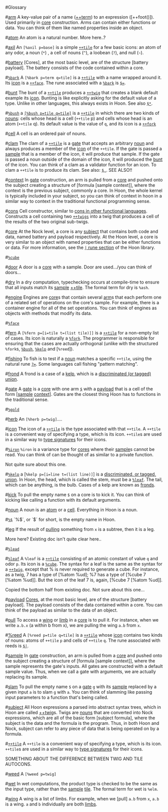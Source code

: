#Glossary 

#[arm](#arm)
A key-value pair of a name ([++term]()) to an expression ([++foot()]). Used primarily in [core]() construction. Arms can contain either functions or data. You can think of them like named properties inside an object. 

#[atom](#atom)
An atom is a natural number. More here..?

#[axil](#axil)
An `[%axil p=base]` is a simple [`++tile`]() for a few basic icons: an atom of any odor, a noun (`*`) , a cell of nouns (`^`), a loobean (`?`), and null (`~`).

#[battery](#battery)
[Cores], at the most basic level, are of the structure [battery payload]. The battery consists of the code contained within a core.

#[`%bark`](#bark)
A `[%bark p=term q=tile]` is a [`++tile`]() with a name wrapped around it. Its [icon]() is a [`++face`](). The rune associated with a  [`%bark`]() is [`$=`]().

#[bunt](#bunt)
The bunt of a [`++tile`]() produces a [`++twig`]() that creates a blank default example its [icon](). Bunting is like explicitly asking for the default value of a type.  Unlike in other languages, this always exists in Hoon. See also [`$*`]().

#[`%bush`](%bush)
a [`[%bush p=tile q=tile]`]() is a [`++tile`]() in which there are two kinds of [nouns](): cells whose head is a cell (`++tile` p) and cells whose head is an atom (`++tile` q). Its default value is the value of `q`, and its icon is a [`++fork`]()

#[cell](#clam)
A cell is an ordered pair of nouns.

#[clam](#clam)
The clam of a [`++tile`]() is a [gate]() that accepts an arbitrary [noun]() and always produces a member of the [icon]() of the `++tile`. If the gate is passed a [sample]() that is a member of the icon, it will produce that sample. If the gate is passed a noun outside of the domain of the icon, it will produced the [bunt]() of the icon. You can think of a clam as a validator function for an icon. To clam a `++tile` is to produce its clam. See also: [`$,`](). SEE ALSO!!

#[context](#context)
In [gate]() construction, an arm is pulled from a [core]() and pushed onto the subject creating a structure of [formula [sample context]], where the context is the previous subject, commonly a core. In Hoon, the whole kernel is typically included in your subject, so you can think of context in hoon in a similar way to context in the traditional functional programming sense.

#[cons](#cons)
Cell constructor, similar to [cons in other functional languages](http://en.wikipedia.org/wiki/Cons). Constructs a cell containing two [`++twigs`]() into a twig that produces a cell of the results of the two original sub-twigs.

#[core](#core)
At the Nock level, a core is any [subject]() that contains both code and data, named battery and payload respectively. At the Hoon level, a core is very similar to an object with named properties that can be either functions or data. For more information, see the [`|` rune section]() of the Hoon library.

#[`%cube`](#cube)

#[door](#door)
A door is a [core]() with a sample. Door are used.../you can think of doors...

#[dry](#dry)
In a dry computation, typechecking occurs at compile-time to ensure that all inputs match its [sample]() [++tile](). The formal term for dry is `%ash`.

#[engine](#engine)
Engines are [core]()s that contain several [arm]()s that each perform one of a related set of operations on the core's sample. For example, there is a container engine for all of the set operations. You can think of engines as objects with methods that modify its data.

#[`%face`](#%face)

#[fern](#fern)
A `[%fern p=[i=tile t=(list tile)]]` is a [`++tile`]() for a non-empty list of cases. Its icon is naturally a [`%fork`](). The programmer is responsible for ensuring that the cases are actually orthogonal (unlike with the structured `%fork`s, [`%bush`](), [`%kelp`]() and [`%reed`]).

#[fishing](#fishing)
To fish is to test if a [noun]() matches a specific `++tile`, using the natural rune [`?=`](). Some languages call fishing "pattern matching".

#[frond](#frond)
A frond is a case of a [kelp](), which is a [discriminated (or tagged) union](http://en.wikipedia.org/wiki/Tagged_union).

#[gate](#gate)
A [gate]() is a [core]() with one arm [`$`]() with a [payload]() that is a cell of the form [[sample]() [context]()]. Gates are the closest thing Hoon has to functions in the traditional sense.

#[`%gold`](#gold)

#[herb](#herb)
An `[%herb p=twig]`....

#[icon](#icon)
The icon of a [`++tile`]() is the type associated with that `++tile`. A `++tile` is a convenient way of specifying a type, which is its icon. `++tile`s are used in a similar way to [type signatures]() for their icons.

#[`%iron`](#%iron)
`%iron` is a variance type for [cores]() where their [sample]()s cannot be read. You can think of  can be thought of as similar to a private function.

Not quite sure about this one.

#[`%kelp`](%kelp)
a [`%kelp p=[i=line t=(list line)]`] is a [discriminated, or tagged, union](http://en.wikipedia.org/wiki/Tagged_union). In Hoon, the head, which is called the stem, must be a [`%leaf`](). The tail, which can be anything, is the bulb. Cases of a kelp are known as [fronds]().

#[kick](#kick)
To pull the empty name `$` on a core is to kick it. You can think of kicking like calling a function with its default arguments.

#[noun](#noun)
A noun is an [atom]() or a [cell](). Everything in Hoon is a noun.

#[`%$`](#$)
`%$`, or `$` for short, is the empty name in Hoon.

#[leg](#leg)
If the result of [pulling]() something from `x` is a subtree, then it is a leg. 

More here? Existing doc isn't quite clear here..

#[`%lead`](%lead)

#[`%leaf`](#%leaf)
A `%leaf` is a [`++tile`]() consisting of an atomic constant of value `q` and odor `p`. Its icon is a [`%cube`](). The syntax for a leaf is the same as the syntax for a [`++twig`](), except that % is never required to generate a cube. For instance, as a twig, 7 has a type of [%atom %ud]; %7 has a type of [%cube 7 [%atom %ud]]. But the icon of the leaf 7 is, again, [%cube 7 [%atom %ud]].

Copied the bottom half from existing doc. Not sure about this one...

#[payload](#payload)
[Cores](), at the most basic level, are of the structure [battery payload]. The payload consists of the data contained within a core. You can think of the payload as similar to the data of an object.

#[pull](#pull)
To access a [wing]() or [limb]() in a [core]() is to pull it. For instance, when we write `a.b.x` (a within b from x), we are pulling the wing `a.b` from `x`.

#[%reed](#reed)
A `[%reed p=tile q=tile]` is a [`++tile`]() whose [icon]() contains two kinds of nouns: atoms of `++tile` `p` and cells of `++tile` `q`. The rune associated with reeds is [`$|`]().

#[sample](#sample)
In [gate]() construction, an arm is pulled from a [core]() and pushed onto the subject creating a structure of [formula [sample context]], where the sample represents the gate's inputs. All gates are constructed with a default sample value. Thus, when we call a gate with arguments, we are actually replacing its sample.

#[slam](#slam)
To pull the empty name `$` on a [gate]() `g` with its [sample]() replaced by a given input `a` is to slam `g` with `a`. You can think of slamming like passing input parameters to a function that's being called.

#[subject](#subject)
All Hoon expressions a parsed into abstract syntax trees, which in Hoon are called [++twig]()s. Twigs are [nouns]() that are converted into Nock expressions, which are all of the basic form [subject formula], where the subject is the data and the formula is the program. Thus, in both Hoon and Nock, subject can refer to any piece of data that is being operated on by a formula.

#[`++tile`](#++tile)
A `++tile` is a convenient way of specifying a type, which is its icon. `++tile`s are used in a similar way to [type signatures]() for their icons.

SOMETHING ABOUT THE DIFFERENCE BETWEEN TWIG AND TILE AUTOCONS. 

#[weed](#weed)
A `[%weed p=twig]` 

#[wet](#wet)
In wet computations, the product type is checked to be the same as the input type, rather than the [sample]() [tile](). The formal term for wet is `%elm`.

#[wing](#wing)
A wing is a list of limbs. For example, when we [pull] `a.b` from `x`, `a.b` is a wing. `a` and `b` individually are both [limbs]().


